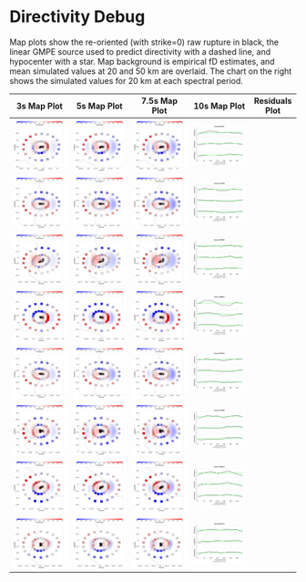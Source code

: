 # Directivity Debug

Map plots show the re-oriented (with strike=0) raw rupture in black, the linear GMPE source used to predict directivity with a dashed line, and hypocenter with a star. Map background is empirical fD estimates, and mean simulated values at 20 and 50 km are overlaid. The chart on the right shows the simulated values for 20 km at each spectral period.

| 3s Map Plot | 5s Map Plot | 7.5s Map Plot | 10s Map Plot | Residuals Plot |
|-----|-----|-----|-----|-----|
| ![plot](event_89533_map_3s.png) | ![plot](event_89533_map_5s.png) | ![plot](event_89533_map_10s.png) | ![plot](event_89533_residuals.png) |
| ![plot](event_104748_map_3s.png) | ![plot](event_104748_map_5s.png) | ![plot](event_104748_map_10s.png) | ![plot](event_104748_residuals.png) |
| ![plot](event_238094_map_3s.png) | ![plot](event_238094_map_5s.png) | ![plot](event_238094_map_10s.png) | ![plot](event_238094_residuals.png) |
| ![plot](event_308807_map_3s.png) | ![plot](event_308807_map_5s.png) | ![plot](event_308807_map_10s.png) | ![plot](event_308807_residuals.png) |
| ![plot](event_470431_map_3s.png) | ![plot](event_470431_map_5s.png) | ![plot](event_470431_map_10s.png) | ![plot](event_470431_residuals.png) |
| ![plot](event_473869_map_3s.png) | ![plot](event_473869_map_5s.png) | ![plot](event_473869_map_10s.png) | ![plot](event_473869_residuals.png) |
| ![plot](event_708419_map_3s.png) | ![plot](event_708419_map_5s.png) | ![plot](event_708419_map_10s.png) | ![plot](event_708419_residuals.png) |
| ![plot](event_854711_map_3s.png) | ![plot](event_854711_map_5s.png) | ![plot](event_854711_map_10s.png) | ![plot](event_854711_residuals.png) |

